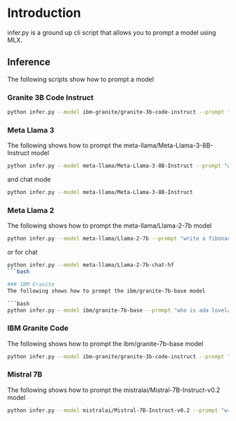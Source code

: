 # Introduction
infer.py is a ground up cli script that allows you to prompt a model using MLX.

## Inference
The following scripts show how to prompt a model

### Granite 3B Code Instruct

```bash
python infer.py --model ibm-granite/granite-3b-code-instruct --prompt "write a fibonacci function in python"
```

### Meta Llama 3
The following shows how to prompt the meta-llama/Meta-Llama-3-8B-Instruct model

```bash
python infer.py --model meta-llama/Meta-Llama-3-8B-Instruct --prompt "write a fibonacci function in python"
```

and chat mode

```bash
python infer.py --model meta-llama/Meta-Llama-3-8B-Instruct
```

### Meta Llama 2
The following shows how to prompt the meta-llama/Llama-2-7b model

```bash
python infer.py --model meta-llama/Llama-2-7b --prompt "write a fibonacci function in python"
```

or for chat

```bash
python infer.py --model meta-llama/Llama-2-7b-chat-hf
```bash

### IBM Granite
The following shows how to prompt the ibm/granite-7b-base model

```bash
python infer.py --model ibm/granite-7b-base --prompt "who is ada lovelace?"
```

### IBM Granite Code
The following shows how to prompt the ibm/granite-7b-base model

```bash
python infer.py --model ibm-granite/granite-3b-code-instruct --prompt "write a fibonacci function in python"
```

### Mistral 7B
The following shows how to prompt the mistralai/Mistral-7B-Instruct-v0.2 model

```bash
python infer.py --model mistralai/Mistral-7B-Instruct-v0.2 --prompt "write a fibonacci function in python"
```